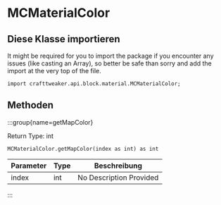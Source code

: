 # MCMaterialColor

## Diese Klasse importieren

It might be required for you to import the package if you encounter any issues (like casting an Array), so better be safe than sorry and add the import at the very top of the file.
```zenscript
import crafttweaker.api.block.material.MCMaterialColor;
```


## Methoden

:::group{name=getMapColor}

Return Type: int

```zenscript
MCMaterialColor.getMapColor(index as int) as int
```

| Parameter | Type | Beschreibung            |
| --------- | ---- | ----------------------- |
| index     | int  | No Description Provided |


:::



